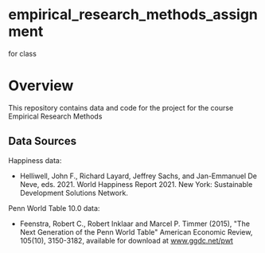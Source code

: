 # empirical_research_methods_assignment
for class

# Overview
This repository contains data and code for the project for the course Empirical Research Methods

## Data Sources

Happiness data:
- Helliwell, John F., Richard Layard, Jeffrey Sachs, and Jan-Emmanuel De Neve, eds. 2021. World Happiness Report 2021. New York: Sustainable Development Solutions Network.

Penn World Table 10.0 data:
- Feenstra, Robert C., Robert Inklaar and Marcel P. Timmer (2015), "The Next Generation of the Penn World Table" American Economic Review, 105(10), 3150-3182, available for download at www.ggdc.net/pwt
